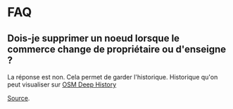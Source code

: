 # FAQ

## Dois-je supprimer un noeud lorsque le commerce change de propriétaire ou d'enseigne ?

La réponse est non. Cela permet de garder l'historique. Historique qu'on peut visualiser sur [OSM Deep History](https://osm.mapki.com/history/)

[Source](https://forum.openstreetmap.fr/t/commerce-changement-de-proprietaire-modifier-le-poi-ou-le-supprimer-et-en-ajouter-un-nouveau/8782). 

